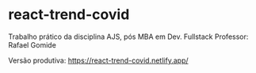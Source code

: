 # react-trend-covid

Trabalho prático da disciplina AJS, pós MBA em Dev. Fullstack
Professor: Rafael Gomide

Versão produtiva:
https://react-trend-covid.netlify.app/
